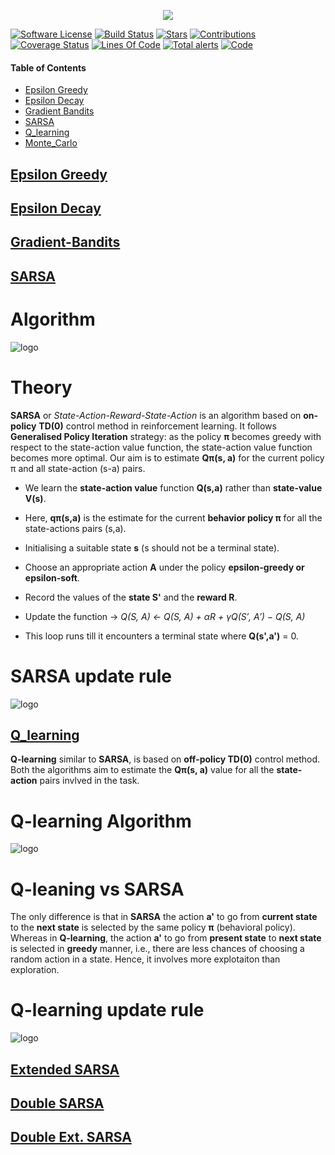<p align="center">
  <img src="https://github.com/addy1997/RL-Algorithms/blob/master/logo.jpg"/>
</p>

[![Software License](https://img.shields.io/badge/license-MIT-brightgreen.svg)](LICENSE)  [![Build Status](https://ci.appveyor.com/api/projects/status/8e784doc5sye7c41?svg=true)](https://ci.appveyor.com/project/addy1997/RL-Algorithms)  [![Stars](https://img.shields.io/github/stars/addy1997/RL-Algorithms.svg?style=flat&label=Star&maxAge=86400)](STARS) [![Contributions](https://img.shields.io/github/commit-activity/m/addy1997/RL-Algorithms.svg?color=%09%2346c018)](https://github.com/addy1997/RL-Algorithms/graphs/commit-activity) [![Coverage Status](https://coveralls.io/repos/github/addy1997/RL-Algorithms/badge.svg?branch=master)](https://coveralls.io/github/addy1997/RL-Algorithms?branch=master)
[![Lines Of Code](https://tokei.rs/b1/github/addy1997/RL-Algorithms?category=code)](https://github.com/addy1997/RL-Algorithms)
[![Total alerts](https://img.shields.io/lgtm/alerts/g/addy1997/RL-Algorithms.svg?logo=lgtm&logoWidth=18)](https://lgtm.com/projects/g/addy1997/RL-Algorithms/alerts/) [![Code](https://img.shields.io/badge/code%20style-black-000000.svg)](https://github.com/ambv/black)
#### Table of Contents

* [Epsilon Greedy](#Epsilon-Greedy)
* [Epsilon Decay](#Epsilon-Decay)
* [Gradient Bandits](#Gradient-Bandits) 
* [SARSA](#SARSA)
* [Q_learning](#Q_learning)
* [Monte_Carlo](#Monte_Carlo)

## [Epsilon Greedy](#RL-Algorithms)

## [Epsilon Decay](#RL-Algorithms)

## [Gradient-Bandits](#RL-Algorithms)


## [SARSA](#RL-Algorithms)

# Algorithm 
![logo](https://github.com/addy1997/RL-Algorithms/blob/master/SARSA/SARSA_psuedo.png)

# Theory

**SARSA** or _State-Action-Reward-State-Action_ is an algorithm based on **on-policy** **TD(0)** control method in reinforcement learning.
It follows **Generalised Policy Iteration** strategy: as the policy **π** becomes greedy with respect to the state-action value function, the state-action value function becomes more optimal. Our aim is to estimate **Qπ(s, a)** for the current policy π and all state-action (s-a) pairs.

* We learn the **state-action value** function **Q(s,a)** rather than **state-value** **V(s)**.
* Here, **qπ(s,a)** is the estimate for the current **behavior policy π** for all the state-actions pairs (s,a).
* Initialising a suitable state **s** (s should not be a terminal state).
* Choose an appropriate action **A** under the policy **epsilon-greedy or epsilon-soft**.
* Record the values of the **state S'** and the **reward R**.
* Update the function -> _Q(S, A) ← Q(S, A) + αR + γQ(S′, A′) − Q(S, A)_

* This loop runs till it encounters a terminal state where **Q(s',a')** = 0.

# SARSA update rule

![logo](https://github.com/addy1997/RL-Algorithms/blob/master/SARSA/sarsa2.png)

## [Q_learning](#RL-Algorithms)

**Q-learning** similar to **SARSA**, is based on **off-policy TD(0)** control method. Both the algorithms aim to estimate the **Qπ(s, a)** value for all the **state-action** pairs invlved in the task. 

# Q-learning Algorithm 

![logo](https://github.com/addy1997/RL-Algorithms/blob/master/Q-learning/Q_learning2.png)

# Q-leaning vs SARSA
The only difference is that in **SARSA** the action **a'** to go from **current state** to the **next state** is selected by the same policy **π** (behavioral policy). Whereas in **Q-learning**, the action **a'** to go from **present state** to **next state** is selected in **greedy** manner, i.e., there are less chances of choosing a random action in a state. Hence, it involves more explotaiton than exploration. 

# Q-learning update rule
![logo](https://github.com/addy1997/RL-Algorithms/blob/master/Q-learning/Q_learning1.png)


## [Extended SARSA](#RL-Algorithms)


## [Double SARSA](#RL-Algorithms)


## [Double Ext. SARSA](#RL-Algorithms)





